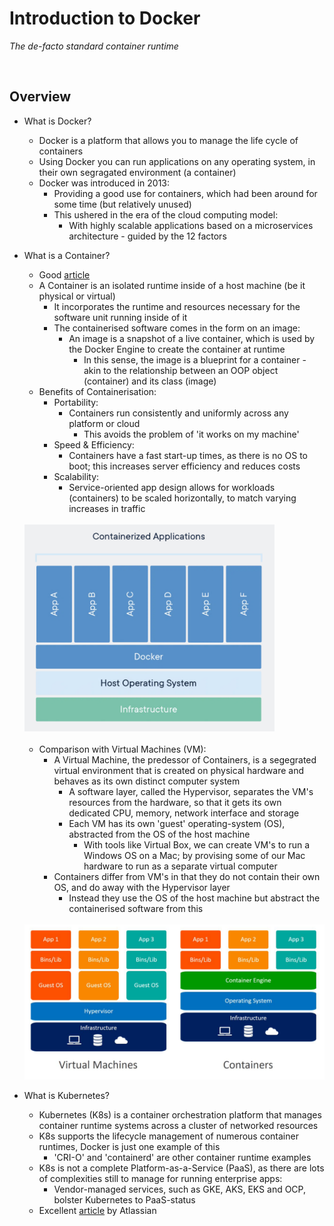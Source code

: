 # Introduction to Docker
*The de-facto standard container runtime*

<br>

## Overview
* What is Docker?
    * Docker is a platform that allows you to manage the life cycle of containers
    * Using Docker you can run applications on any operating system, in their own segragated environment (a container)
    * Docker was introduced in 2013:
        * Providing a good use for containers, which had been around for some time (but relatively unused)
        * This ushered in the era of the cloud computing model:
            * With highly scalable applications based on a microservices architecture - guided by the 12 factors
* What is a Container?
    * Good [article](https://www.veritas.com/en/uk/information-center/containerization)
    * A Container is an isolated runtime inside of a host machine (be it physical or virtual)
        * It incorporates the runtime and resources necessary for the software unit running inside of it
        * The containerised software comes in the form on an image:
            * An image is a snapshot of a live container, which is used by the Docker Engine to create the container at runtime
                * In this sense, the image is a blueprint for a container - akin to the relationship between an OOP object (container) and its class (image)
    * Benefits of Containerisation:
        * Portability:
            * Containers run consistently and uniformly across any platform or cloud
                * This avoids the problem of 'it works on my machine'
        * Speed & Efficiency:
            * Containers have a fast start-up times, as there is no OS to boot; this increases server efficiency and reduces costs
        * Scalability:
            * Service-oriented app design allows for workloads (containers) to be scaled horizontally, to match varying increases in traffic

    <br>

    <img src="./res/containers.png" width="400" alt="containers">

    <br>
    <br>

    * Comparison with Virtual Machines (VM):
        * A Virtual Machine, the predessor of Containers, is a segegrated virtual environment that is created on physical hardware and behaves as its own distinct computer system
            * A software layer, called the Hypervisor, separates the VM's resources from the hardware, so that it gets its own dedicated CPU, memory, network interface and storage
            * Each VM has its own 'guest' operating-system (OS), abstracted from the OS of the host machine
                * With tools like Virtual Box, we can create VM's to run a Windows OS on a Mac; by provising some of our Mac hardware to run as a separate virtual computer
        * Containers differ from VM's in that they do not contain their own OS, and do away with the Hypervisor layer
            * Instead they use the OS of the host machine but abstract the containerised software from this

    <br>

    <img src="./res/containers-vs-vm.png" width="500" alt="containers vs vm">

* What is Kubernetes?
    * Kubernetes (K8s) is a container orchestration platform that manages container runtime systems across a cluster of networked resources
    * K8s supports the lifecycle management of numerous container runtimes, Docker is just one example of this
        * 'CRI-O' and 'containerd' are other container runtime examples
    * K8s is not a complete Platform-as-a-Service (PaaS), as there are lots of complexities still to manage for running enterprise apps:
        * Vendor-managed services, such as GKE, AKS, EKS and OCP, bolster Kubernetes to PaaS-status
    * Excellent [article](https://www.atlassian.com/microservices/microservices-architecture/kubernetes-vs-docker) by Atlassian